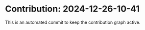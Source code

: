 # Contribution: 2024-12-26-10-41
This is an automated commit to keep the contribution graph active.

